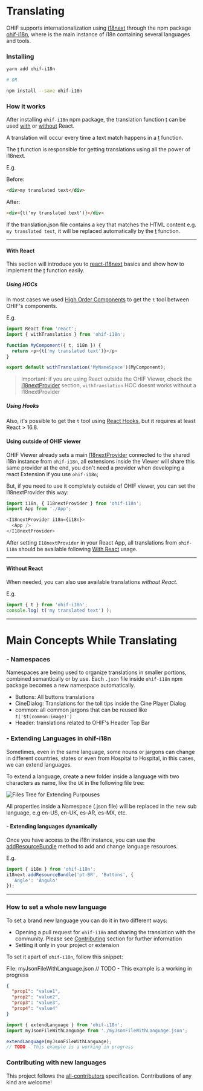 # Translating
OHIF supports internationalization using [i18next](https://www.i18next.com/) through the npm package [ohif-i18n](https://www.npmjs.com/package/ohif-i18n), where is the main instance of i18n containing several languages and tools.

### Installing
```bash
yarn add ohif-i18n

# OR

npm install --save ohif-i18n
```

### How it works
After installing `ohif-i18n` npm package, the translation function [t](https://www.i18next.com/overview/api#t) can be used [with](#with-react) or [without](#without-react) React.

A translation will occur every time a text match happens in a [t](https://www.i18next.com/overview/api#t) function.

The [t](https://www.i18next.com/overview/api#t) function is responsible for getting translations using all the power of i18next.

E.g.

Before:
````html
<div>my translated text</div>
````
After:
````html
<div>{t('my translated text')}</div>
````

If the translation.json file contains a key that matches the HTML content e.g. `my translated text`, it will be replaced automatically by the [t](https://www.i18next.com/overview/api#t) function.

---
#### With React
This section will introduce you to [react-i18next](https://react.i18next.com/) basics and show how to implement the [t](https://www.i18next.com/overview/api#t) function easily.

##### Using HOCs
In most cases we used [High Order Components](https://react.i18next.com/latest/withtranslation-hoc) to get the `t` tool between OHIF's components.

E.g. 

```js
import React from 'react';
import { withTranslation } from 'ohif-i18n';

function MyComponent({ t, i18n }) {
  return <p>{t('my translated text')}</p>
}

export default withTranslation('MyNameSpace')(MyComponent);
```
> Important: if you are using React outside the OHIF Viewer, check the [I18nextProvider](#using-outside-of-ohif-viewer) section, `withTranslation` HOC doesnt works without a I18nextProvider

##### Using Hooks
Also, it's possible to get the `t` tool using [React Hooks](https://react.i18next.com/latest/usetranslation-hook), but it requires at least React > 16.8. 


#### Using outside of OHIF viewer 
OHIF Viewer already sets a main [I18nextProvider](https://react.i18next.com/latest/i18nextprovider) connected to the shared i18n instance from `ohif-i18n`, 
all extensions inside the Viewer will share this same provider at the end, you don't need a provider when developing a react Extension if you use `ohif-i18n`;

But, if you need to use it completely outside of OHIF viewer, you can set the I18nextProvider this way:

```js
import i18n, { I18nextProvider } from 'ohif-i18n';
import App from './App';

<I18nextProvider i18n={i18n}>
  <App />
</I18nextProvider>
```
After setting `I18nextProvider` in your React App, all translations from `ohif-i18n` should be available following [With React](#with-react) usage.

----

#### Without React
When needed, you can also use available translations *without React*.

E.g.

```js
import { t } from 'ohif-i18n';
console.log( t('my translated text') );
```

---

# Main Concepts While Translating

### - Namespaces 
Namespaces are being used to organize translations in smaller portions, combined semantically or by use.
Each `.json` file inside `ohif-i18n` npm package becomes a new namespace automatically. 


- Buttons: All buttons translations
- CineDialog: Translations for the toll tips inside the Cine Player Dialog
- common: all common jargons that can be reused like `t('$t(common:image)')`
- Header: translations related to OHIF's Header Top Bar

### - Extending Languages in ohif-i18n
Sometimes, even in the same language, some nouns or jargons can change in different countries, states or even from Hospital to Hospital, in this cases, we can extend languages.

To extend a language, create a new folder inside a language with two characters as name, like the `UK` in the following file tree:

<img src="/assets/img/ohif-i18n-extending-files-tree.png" alt="Files Tree for Extending Purpouses" style="margin: 0 auto;" />

All properties inside a Namespace (.json file) will be replaced in the new sub language, e.g en-US, en-UK, es-AR, es-MX, etc.


#### - Extending languages dynamically

Once you have access to the i18n instance, you can use the [addResourceBundle](https://www.i18next.com/how-to/add-or-load-translations#add-after-init) method to add and change language resources.

E.g.
```js
import { i18n } from 'ohif-i18n';
i18next.addResourceBundle('pt-BR', 'Buttons', {
  'Angle': 'Ângulo'
});
```
------

### How to set a whole new language
To set a brand new language you can do it in two different ways:
* Opening a pull request for `ohif-i18n` and sharing the translation with the community. Please see [Contributing](#contributing-with-new-languages) section for further information
* Setting it only in your project or extension

To set it apart of `ohif-i18n`, follow this snippet:

File: myJsonFileWithLanguage.json // TODO - This example is a working in progress
```json
{
  "prop1": "value1",
  "prop2": "value2",
  "prop3": "value3",
  "prop4": "value4"
}
```

```js
import { extendLanguage } from 'ohif-i18n';
import myJsonFileWithLanguage from './myJsonFileWithLanguage.json';

extendLanguage(myJsonFileWithLanguage);
// TODO - This example is a working in progress
```

### Contributing with new languages
This project follows the
[all-contributors](https://github.com/all-contributors/all-contributors)
specification. Contributions of any kind are welcome!

